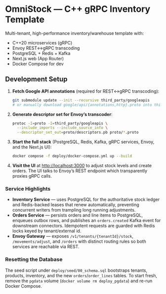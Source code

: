 # OmniStock — C++ gRPC Inventory Template

Multi-tenant, high-performance inventory/warehouse template with:
- C++20 microservices (gRPC)
- Envoy REST↔gRPC transcoding
- PostgreSQL + Redis + Kafka
- Next.js web (App Router)
- Docker Compose for dev

## Development Setup

1. **Fetch Google API annotations** (required for REST↔gRPC transcoding):
   ```bash
   git submodule update --init --recursive third_party/googleapis
   # or manually download google/api/{annotations,http}.proto into third_party/googleapis
   ```

2. **Generate descriptor set for Envoy’s transcoder**:
   ```bash
   protoc -I=proto -I=third_party/googleapis \
     --include_imports --include_source_info \
     --descriptor_set_out=proto/descriptors.pb proto/*.proto
   ```

3. **Start the full stack** (PostgreSQL, Redis, Kafka, gRPC services, Envoy, and the Next.js UI):
   ```bash
   docker compose -f deploy/docker-compose.yml up --build
   ```

4. **Visit the UI** at [http://localhost:3000](http://localhost:3000) to adjust stock levels and create orders. The UI talks to Envoy’s REST endpoint which transparently proxies gRPC calls.

### Service Highlights

- **Inventory Service** — uses PostgreSQL for the authoritative stock ledger and Redis-backed leases that renew automatically, preventing concurrent writers from trampling long running adjustments.
- **Orders Service** — persists orders and line items to PostgreSQL, enqueues outbox rows, and publishes an `orders.created` Kafka event for downstream connectors. Idempotent requests are guarded with Redis locks keyed by tenant/external id.
- **Envoy Gateway** — exposes `/v1/tenants/{tenantId}/stock`, `/movements/adjust`, and `/orders` with distinct routing rules so both services are reachable via REST.

### Resetting the Database

The seed script under `deploy/seed/00_schema.sql` bootstraps tenants, products, inventory, and the new `orders`/`order_lines` tables. To start fresh, remove the `pgdata` volume (`docker volume rm deploy_pgdata`) and re-run Docker Compose.
